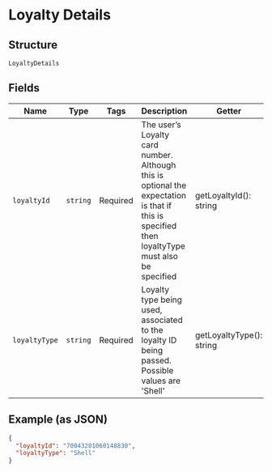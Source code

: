 
# Loyalty Details

## Structure

`LoyaltyDetails`

## Fields

| Name | Type | Tags | Description | Getter | Setter |
|  --- | --- | --- | --- | --- | --- |
| `loyaltyId` | `string` | Required | The user’s Loyalty card number. Although this is optional the expectation is that if this is specified then loyaltyType must also be specified | getLoyaltyId(): string | setLoyaltyId(string loyaltyId): void |
| `loyaltyType` | `string` | Required | Loyalty type being used, associated to the loyalty ID being passed. Possible values are 'Shell' | getLoyaltyType(): string | setLoyaltyType(string loyaltyType): void |

## Example (as JSON)

```json
{
  "loyaltyId": "70043201060148830",
  "loyaltyType": "Shell"
}
```

